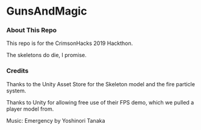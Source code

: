 # GunsAndMagic

### About This Repo
This repo is for the CrimsonHacks 2019 Hackthon.

The skeletons do die, I promise.

### Credits
Thanks to the Unity Asset Store for the Skeleton model and the fire particle system.

Thanks to Unity for allowing free use of their FPS demo, which we pulled a player model from.

Music: Emergency by Yoshinori Tanaka
